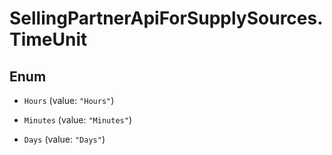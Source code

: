 # SellingPartnerApiForSupplySources.TimeUnit

## Enum


* `Hours` (value: `"Hours"`)

* `Minutes` (value: `"Minutes"`)

* `Days` (value: `"Days"`)


